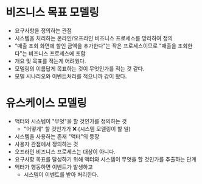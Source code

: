 # 비즈니스 목표 모델링
- 요구사항을 정의하는 관점
- 시스템을 처리하는 온라인/오프라인 비즈니스 프로세스를 망라하여 정의
- "매출 조회 화면에 할인 금액을 추가한다"는 작은 프로세스이므로 "매출을 조회한다"는 비즈니스 프로세스에 포함
- 개요 및 목표를 적는게 어려웠다.
- 모델링의 이름답게 목표하는 것이 무엇인가를 적는 것 같다.
- 모델 시나리오와 이벤트처리를 적으니까 감이 왔다.

# 유스케이스 모델링
- 액터와 시스템이 "무엇"을 할 것인가를 정의하는 것
	- "어떻게" 할 것인가가 ❌ (시스템 모델링이 할 일)
- 시스템을 사용하는 존재 "액터"의 등장
- 사용자 관점에서 정의하는 것
- 오프라인 비즈니스 프로세스는 대상이 아니다.
- 요구사항 목표를 달성하기 위해 액터와 시스템이 무엇을 할 것인가를 추출하는 단계
- 액터가 행동하면 이벤트가 발생하고
	- 시스템이 이벤트를 받아 처리한다.